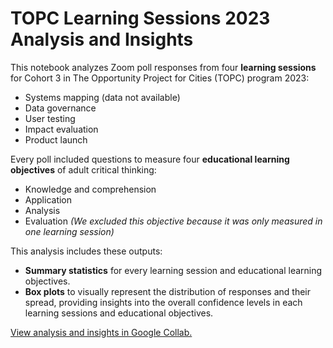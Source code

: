 # TOPC Learning Sessions 2023 Analysis and Insights
This notebook analyzes Zoom poll responses from four **learning sessions** for Cohort 3 in The Opportunity Project for Cities (TOPC) program 2023:

*   Systems mapping (data not available)
*   Data governance
*   User testing
*   Impact evaluation
*   Product launch

Every poll included questions to measure four **educational learning objectives** of adult critical thinking:

*   Knowledge and comprehension
*   Application
*   Analysis
*   Evaluation *(We excluded this objective because it was only measured in one learning session)*

This analysis includes these outputs:

*   **Summary statistics** for every learning session and educational learning objectives.
*   **Box plots** to visually represent the distribution of responses and their spread, providing insights into the overall confidence levels in each learning sessions and educational objectives.

[View analysis and insights in Google Collab.](https://colab.research.google.com/github/Elhamyali/TOPC-learning-sessions/blob/main/2023_TOPC_Learning_Session_Poll_Analysis.ipynb)
